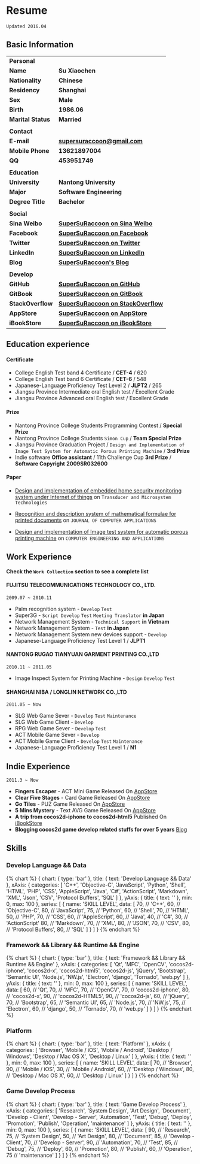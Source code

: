 # Resume

`Updated 2016.04`

## Basic Information

|                    |                                          |
| :----------------- | :--------------------------------------- |
| **Personal**       |                                          |
| **Name**           | **Su Xiaochen**                          |
| **Nationality**    | **Chinese**                              |
| **Residency**      | **Shanghai**                             |
| **Sex**            | **Male**                                 |
| **Birth**          | **1986.06**                              |
| **Marital Status** | **Married**                              |
|                    |                                          |
| **Contact**        |                                          |
| **E-mail**         | **supersuraccoon@gmail.com**             |
| **Mobile Phone**   | **13621897004**                          |
| **QQ**             | **453951749**                            |
|                    |                                          |
| **Education**      |                                          |
| **University**     | **Nantong University**                   |
| **Major**          | **Software Engineering**                 |
| **Degree Title**   | **Bachelor**                             |
|                    |                                          |
| **Social**         |                                          |
| **Sina Weibo**     | **[SuperSuRaccoon on Sina Weibo](weibo.com/supersuraccoon)** |
| **Facebook**       | **[SuperSuRaccoon on Facebook](www.facebook.com/supersuraccoon)** |
| **Twitter**        | **[SuperSuRaccoon on Twitter](twitter.com/supersuraccoon)** |
| **LinkedIn**       | **[SuperSuRaccoon on LinkedIn](cn.linkedin.com/in/xiaochen-su-41692137)** |
| **Blog**           | **[SuperSuRaccoon's Blog](www.supersuraccoon-cocos2d.com)** |
|                    |                                          |
| **Develop**        |                                          |
| **GitHub**         | **[SuperSuRaccoon on GitHub](github.com/supersuraccoon)** |
| **GitBook**        | **[SuperSuRaccoon on GitBook](www.gitbook.com/@supersuraccoon/)** |
| **StackOverflow**  | **[SuperSuRaccoon on StackOverflow](http://stackoverflow.com/users/1086109/supersuraccoon)** |
| **AppStore**  | **[SuperSuRaccoon on AppStore](https://itunes.apple.com/artist/xiaochen-su/id428837229)** |
| **iBookStore**  | **[SuperSuRaccoon on iBookStore](https://itunes.apple.com/us/author/xiaochen-su/id633083378)** |


## Education experience

#### Certificate

-   College English Test band 4 Certificate / **CET-4** / 620
-   College English Test band 6 Certificate / **CET-6** / 548
-   Japanese-Language Proficiency Test Level 2 / **JLPT2** / 265
-   Jiangsu Province Intermediate oral English test / Excellent Grade
-   Jiangsu Province Advanced oral English test / Excellent Grade

#### Prize

-   Nantong Province College Students Programming Contest / **Special Prize**
-   Nantong Province College Students `Simon Cup` / **Team Special Prize**
-   Jiangsu Province Graduation Project / `Design and Implementation of Image Test System for Automatic Porous Printing Machine` / **3rd Prize**
-   Indie software **Office assistant** / 11th Challenge Cup **3rd Prize** / **Software Copyright** **2009SR032600**

#### Paper

-   [Design and implementation of embedded home security monitoring system under Internet of things](http://f.wanfangdata.com.cn/view/%E7%89%A9%E8%81%94%E7%BD%91%E4%B8%8B%E7%9A%84%E5%B5%8C%E5%85%A5%E5%BC%8F%E5%AE%B6%E5%B1%85%E5%AE%89%E5%85%A8%E7%9B%91%E6%8E%A7%E7%B3%BB%E7%BB%9F%E8%AE%BE%E8%AE%A1%E4%B8%8E%E5%AE%9E%E7%8E%B0.aspx?ID=Periodical_cgqjs201209030) on `Transducer and Microsystem Technologies`

-   [Recognition and description system of mathematical formulae for printed documents](http://f.wanfangdata.com.cn/view/%E5%8D%B0%E5%88%B7%E4%BD%93%E6%96%87%E7%8C%AE%E4%B8%AD%E6%95%B0%E5%AD%A6%E5%85%AC%E5%BC%8F%E8%AF%86%E5%88%AB%E5%8F%8A%E6%8F%8F%E8%BF%B0%E7%B3%BB%E7%BB%9F%E7%A0%94%E7%A9%B6.aspx?ID=Periodical_jsjyy200903045) on `JOURNAL OF COMPUTER APPLICATIONS`

-   [Design and implementation of Image test system for automatic porous printing machine](http://f.wanfangdata.com.cn/view/%E8%87%AA%E5%8A%A8%E5%AD%94%E6%9D%BF%E5%8D%B0%E5%88%B7%E6%9C%BA%E4%B8%AD%E5%9B%BE%E5%83%8F%E6%A3%80%E6%B5%8B%E7%B3%BB%E7%BB%9F%E7%9A%84%E8%AE%BE%E8%AE%A1%E4%B8%8E%E5%AE%9E%E7%8E%B0.aspx?ID=Periodical_jsjgcyyy201024019) on `COMPUTER ENGINEERING AND APPLICATIONS`


## Work Experience
**Check the `Work Collection` section to see a complete list**

#### FUJITSU TELECOMMUNICATIONS TECHNOLOGY CO., LTD.

`2009.07 ~ 2010.11`

-   Palm recognition system - `Develop` `Test`
-   Super3G - `Script Develop`  `Test`  `Meeting Translator` **in Japan**
-   Network Management System -  `Technical Support` **in Vietnam** 
-   Network Management System - `Test` **in Japan**
-   Network Management System new devices support - `Develop`
-   Japanese-Language Proficiency Test Level 1 / **JLPT1**


####  NANTONG RUGAO TIANYUAN GARMENT PRINTING CO.,LTD

`2010.11 ~ 2011.05`

-   Image Inspect System for Printing Machine - `Design`  `Develop`  `Test`

####  SHANGHAI NIBA / LONGLIN NETWORK CO.,LTD

`2011.05 ~ Now`

-   SLG Web Game Sever - `Develop` `Test` `Maintenance`
-   SLG Web Game Client - `Develop`
-   RPG Web Game Sever - `Develop` `Test`
-   ACT Mobile Game Sever - `Develop`
-   ACT Mobile Game Client - `Develop` `Test` `Maintenance`
-   Japanese-Language Proficiency Test Level 1 / **N1**

## Indie Experience 

`2011.3 ~ Now`

-   **Fingers Escaper** - ACT Mini Game Released On [AppStore](https://itunes.apple.com/us/app/fingerescaper/id428837226)
-   **Clear Five Stages** - Card Game Released On [AppStore](https://itunes.apple.com/us/app/fingerescaper/id428837226)
-   **Go Tiles** - PUZ Game Released On [AppStore](https://itunes.apple.com/us/app/go-tiles/id835557884)
-   **5 Mins Mystery** - Text AVG Game Released On [AppStore](https://itunes.apple.com/us/app/5-mins-mystery/id804631824)
-   **A trip from cocos2d-iphone to cocos2d-html5** Published On [iBookStore](https://itunes.apple.com/book/trip-from-cocos2d-iphone-to/id633105012)
-   **Blogging cocos2d game develop related stuffs for over 5 years** [Blog](http://www.supersuraccoon-cocos2d.com)


## Skills

### Develop Language && Data
{% chart %}
{
    chart: {
        type: 'bar'
    },
    title: {
        text: 'Develop Language && Data'
    },
    xAxis: {
        categories: [
            'C++', 
            'Objective-C', 
            'JavaScript', 
            'Python', 
            'Shell', 
            'HTML', 
            'PHP', 
            'CSS', 
            'AppleScript', 
            'Java', 
            'C#', 
            'ActionScript',
            'Markdown',
            'XML',
            'Json',
            'CSV',
            'Protocol Buffers',
            'SQL'
        ]
    },
    yAxis: {
        title: {
            text: ''
        },
        min: 0,
        max: 100
    },
    series: [
        {
            name: 'SKILL LEVEL',
            data: [
                70, // 'C++', 
                60, // 'Objective-C', 
                80, // 'JavaScript', 
                75, // 'Python', 
                60, // 'Shell', 
                70, // 'HTML', 
                50, // 'PHP', 
                70, // 'CSS', 
                60, // 'AppleScript', 
                60, // 'Java', 
                40, // 'C#', 
                30, // 'ActionScript'
                80, // 'Markdown',
                70, // 'XML',
                80, // 'JSON',
                70, // 'CSV',
                80, // 'Protocol Buffers',
                80, // 'SQL'
            ]
        }
    ]
}
{% endchart %}

### Framework && Library && Runtime && Engine

{% chart %}
{
    chart: {
        type: 'bar'
    },
    title: {
        text: 'Framework && Library && Runtime && Engine'
    },
    xAxis: {
        categories: [
            'Qt', 
            'MFC', 
            'OpenCV', 
            'cocos2d-iphone', 
            'cocos2d-x', 
            'cocos2d-html5', 
            'cocos2d-js', 
            'jQuery', 
            'Bootstrap',
            'Semantic UI',
            'Node.js',
            'NW.js',
            'Electron',
            'django',
            'Tornado',
            'web.py'
        ]
    },
    yAxis: {
        title: {
            text: ''
        },
        min: 0,
        max: 100
    },
    series: [
        {
            name: 'SKILL LEVEL',
            data: [
              60, // 'Qt', 
              70, // 'MFC', 
              70, // 'OpenCV', 
              70, // 'cocos2d-iphone', 
              80, // 'cocos2d-x', 
              90, // 'cocos2d-HTML5', 
              90, // 'cocos2d-js', 
              60, // 'jQuery', 
              70, // 'Bootstrap',
              65, // 'Semantic UI',
              65, // 'Node.js',
              70, // 'NW.js',
              75, // 'Electron',
              60, // 'django',
              50, // 'Tornado',
              70, // 'web.py'
            ]
        }
    ]
}
{% endchart %}

### Platform

{% chart %}
{
    chart: {
        type: 'bar'
    },
    title: {
        text: 'Platform'
    },
    xAxis: {
        categories: [
            'Browser', 
            'Mobile / iOS', 
            'Mobile / Android',
            'Desktop / Windows',
            'Desktop / Mac OS X',
            'Desktop / Linux'
        ]
    },
    yAxis: {
        title: {
            text: ''
        },
        min: 0,
        max: 100
    },
    series: [
        {
            name: 'SKILL LEVEL',
            data: [
              70, // 'Browser', 
              90, // 'Mobile / iOS', 
              30, // 'Mobile / Android',
              60, // 'Desktop / Windows',
              80, // 'Desktop / Mac OS X',
              60, // 'Desktop / Linux'
            ]
        }
    ]
}
{% endchart %}

### Game Develop Process

{% chart %}
{
    chart: {
        type: 'bar'
    },
    title: {
        text: 'Game Develop Process'
    },
    xAxis: {
        categories: [
            'Research', 
            'System Design', 
            'Art Design',
            'Document',
            'Develop - Client',
            'Develop - Server',
            'Automation',
            'Test',
            'Debug',
            'Deploy',
            'Promotion',
            'Publish',
            'Operation',
            'maintenance'
        ]
    },
    yAxis: {
        title: {
            text: ''
        },
        min: 0,
        max: 100
    },
    series: [
        {
            name: 'SKILL LEVEL',
            data: [
              90,  // 'Research', 
              75,  // 'System Design', 
              50,  // 'Art Design',
              80,  // 'Document',
              85,  // 'Develop - Client',
              70,  // 'Develop - Server',
              90,  // 'Automation',
              70,  // 'Test',
              85,  // 'Debug',
              75,  // 'Deploy',
              60,  // 'Promotion',
              80,  // 'Publish',
              60,  // 'Operation',
              75   // 'maintenance'
            ]
        }
    ]
}
{% endchart %}














